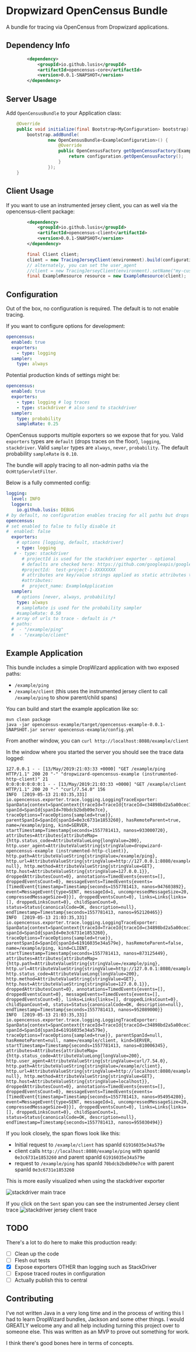Dropwizard OpenCensus Bundle
============================

A bundle for tracing via OpenCensus from Dropwizard applications.

Dependency Info
---------------

```xml
        <dependency>
            <groupId>io.github.lusis</groupId>
            <artifactId>opencensus-core</artifactId>
            <version>0.0.1-SNAPSHOT</version>
        </dependency>
```

Server Usage
------------

Add `OpenCensusBundle` to your Application class:

```java
    @Override
    public void initialize(final Bootstrap<MyConfiguration> bootstrap) {
        bootstrap.addBundle(
                new OpenCensusBundle<ExampleConfiguration>() {
                    @Override
                    public OpenCensusFactory getOpenCensusFactory(ExampleConfiguration configuration) {
                        return configuration.getOpenCensusFactory();
                    }
                });
    }

```

Client Usage
------------
If you want to use an instrumented jersey client, you can as well via the opencensus-client package:

```xml
        <dependency>
            <groupId>io.github.lusis</groupId>
            <artifactId>opencensus-client</artifactId>
            <version>0.0.1-SNAPSHOT</version>
        </dependency>
```

```java
        final Client client;
        client = new TracingJerseyClient(environment).build(configuration.getTracingJerseyClientConfiguration());
        // alternately, you can set the user_agent
        //client = new TracingJerseyClient(environment).setName("my-custom-ua").build(configuration.getTracingJerseyClientConfiguration());
        final ExampleResource resource = new ExampleResource(client);
```

Configuration
-------------

Out of the box, no configuration is required. The default is to not enable tracing.

If you want to configure options for development:

```yaml
opencensus:
  enabled: true
  exporters:
    - type: logging
  sampler:
    type: always
```

Potential production kinds of settings might be:

```yaml
opencensus:
  enabled: true
  exporters:
    - type: logging # log traces
    - type: stackdriver # also send to stackdriver
  sampler:
    type: probability
    sampleRate: 0.25
```

OpenCensus supports multiple exporters so we expose that for you.
Valid `exporters` types are `default` (drops traces on the floor), `logging`, `stackdriver`.
Valid `sampler` types are `always`, `never`, `probability`.
The default probability `sampleRate` is `0.10`.

The bundle will apply tracing to all non-admin paths via the `OcHttpServletFilter`.

Below is a fully commented config:

```yaml
logging:
  level: INFO
  loggers:
    io.github.lusis: DEBUG
# by default, no configuration enables tracing for all paths but drops everything on the floor
opencensus:
# set enabled to false to fully disable it
#  enabled: false
  exporters:
    # options [logging, default, stackdriver]
    - type: logging
   # - type: stackdriver
      # projectId is used for the stackdriver exporter - optional
      # defaults are checked here: https://github.com/googleapis/google-cloud-java/blob/master/README.md#specifying-a-project-id
      #projectId:  test-project-1-XXXXXXXX
      # attributes are key/value strings applied as static attributes to all spans in StackDriver
      #attributes:
      #  project_name: ExampleApplication
  sampler:
    # options [never, always, probability]
    type: always
    # sampleRate is used for the probability sampler
    #sampleRate: 0.50
  # array of urls to trace - default is /*
  # paths:
  #  - "/example/ping"
  #  - "/example/client"
```

Example Application
-------------------

This bundle includes a simple DropWizard application with two exposed paths:
- `/example/ping`
- `/example/client` (this uses the instrumented jersey client to call `/example/ping` to show parent/child spans)

You can build and start the example application like so:

```
mvn clean package
java -jar opencensus-example/target/opencensus-example-0.0.1-SNAPSHOT.jar server opencensus-example/config.yml
```

From another window, you can `curl http://localhost:8080/example/client`

In the window where you started the server you should see the trace data logged:

```
127.0.0.1 - - [13/May/2019:21:03:33 +0000] "GET /example/ping HTTP/1.1" 200 20 "-" "dropwizard-opencensus-example (instrumented-http-client)" 21
0:0:0:0:0:0:0:1 - - [13/May/2019:21:03:33 +0000] "GET /example/client HTTP/1.1" 200 20 "-" "curl/7.54.0" 156
INFO  [2019-05-13 21:03:35,331] io.opencensus.exporter.trace.logging.LoggingTraceExporter: SpanData{context=SpanContext{traceId=TraceId{traceId=c34898bd2a5a00cec1aa00ff5b41f14f}, spanId=SpanId{spanId=70bdcb2bdb09e7ce}, traceOptions=TraceOptions{sampled=true}}, parentSpanId=SpanId{spanId=0e3c6731e1853260}, hasRemoteParent=true, name=/example/ping, kind=SERVER, startTimestamp=Timestamp{seconds=1557781413, nanos=933000720}, attributes=Attributes{attributeMap={http.status_code=AttributeValueLong{longValue=200}, http.user_agent=AttributeValueString{stringValue=dropwizard-opencensus-example (instrumented-http-client)}, http.path=AttributeValueString{stringValue=/example/ping}, http.url=AttributeValueString{stringValue=http://127.0.0.1:8080/example/ping?null}, http.method=AttributeValueString{stringValue=GET}, http.host=AttributeValueString{stringValue=127.0.0.1}}, droppedAttributesCount=0}, annotations=TimedEvents{events=[], droppedEventsCount=0}, messageEvents=TimedEvents{events=[TimedEvent{timestamp=Timestamp{seconds=1557781413, nanos=947603892}, event=MessageEvent{type=SENT, messageId=1, uncompressedMessageSize=20, compressedMessageSize=0}}], droppedEventsCount=0}, links=Links{links=[], droppedLinksCount=0}, childSpanCount=0, status=Status{canonicalCode=OK, description=null}, endTimestamp=Timestamp{seconds=1557781413, nanos=952120465}}
INFO  [2019-05-13 21:03:35,331] io.opencensus.exporter.trace.logging.LoggingTraceExporter: SpanData{context=SpanContext{traceId=TraceId{traceId=c34898bd2a5a00cec1aa00ff5b41f14f}, spanId=SpanId{spanId=0e3c6731e1853260}, traceOptions=TraceOptions{sampled=true}}, parentSpanId=SpanId{spanId=61916035e34a579e}, hasRemoteParent=false, name=/example/ping, kind=CLIENT, startTimestamp=Timestamp{seconds=1557781413, nanos=873125449}, attributes=Attributes{attributeMap={http.path=AttributeValueString{stringValue=/example/ping}, http.url=AttributeValueString{stringValue=http://127.0.0.1:8080/example/ping}, http.status_code=AttributeValueLong{longValue=200}, http.method=AttributeValueString{stringValue=GET}, http.host=AttributeValueString{stringValue=127.0.0.1}}, droppedAttributesCount=0}, annotations=TimedEvents{events=[], droppedEventsCount=0}, messageEvents=TimedEvents{events=[], droppedEventsCount=0}, links=Links{links=[], droppedLinksCount=0}, childSpanCount=0, status=Status{canonicalCode=OK, description=null}, endTimestamp=Timestamp{seconds=1557781413, nanos=952089000}}
INFO  [2019-05-13 21:03:35,331] io.opencensus.exporter.trace.logging.LoggingTraceExporter: SpanData{context=SpanContext{traceId=TraceId{traceId=c34898bd2a5a00cec1aa00ff5b41f14f}, spanId=SpanId{spanId=61916035e34a579e}, traceOptions=TraceOptions{sampled=true}}, parentSpanId=null, hasRemoteParent=null, name=/example/client, kind=SERVER, startTimestamp=Timestamp{seconds=1557781413, nanos=810006345}, attributes=Attributes{attributeMap={http.status_code=AttributeValueLong{longValue=200}, http.user_agent=AttributeValueString{stringValue=curl/7.54.0}, http.path=AttributeValueString{stringValue=/example/client}, http.url=AttributeValueString{stringValue=http://localhost:8080/example/client?null}, http.method=AttributeValueString{stringValue=GET}, http.host=AttributeValueString{stringValue=localhost}}, droppedAttributesCount=0}, annotations=TimedEvents{events=[], droppedEventsCount=0}, messageEvents=TimedEvents{events=[TimedEvent{timestamp=Timestamp{seconds=1557781413, nanos=954954280}, event=MessageEvent{type=SENT, messageId=1, uncompressedMessageSize=20, compressedMessageSize=0}}], droppedEventsCount=0}, links=Links{links=[], droppedLinksCount=0}, childSpanCount=1, status=Status{canonicalCode=OK, description=null}, endTimestamp=Timestamp{seconds=1557781413, nanos=955030494}}
```

If you look closely, the span flows look like this:

- Initial request to `/example/client` has spanId `61916035e34a579e`
- client calls `http://localhost:8080/example/ping` with spanId `0e3c6731e1853260` and parent spanId `61916035e34a579e`
- request to `/example/ping` has spanId `70bdcb2bdb09e7ce` with parent spanId `0e3c6731e1853260`

This is more easily visualized when using the stackdriver exporter

![stackdriver main trace](images/stackdriver-trace.png)

If you click on the `Sent` span you can see the instrumented Jersey client trace
![stackdriver jersey client trace](images/stackdriver-trace-client.png)

TODO
----

There's a lot to do here to make this production ready:

- [ ] Clean up the code
- [ ] Flesh out tests
- [X] Expose exporters OTHER than logging such as StackDriver
- [ ] Expose traced routes in configuration
- [ ] Actually publish this to central

Contributing
------------

I've not written Java in a very long time and in the process of writing this I had to learn DropWizard bundles, Jackson and some other things.
I would GREATLY welcome any and all help including turning this project over to someone else.
This was written as an MVP to prove out something for work.

I think there's good bones here in terms of concepts.